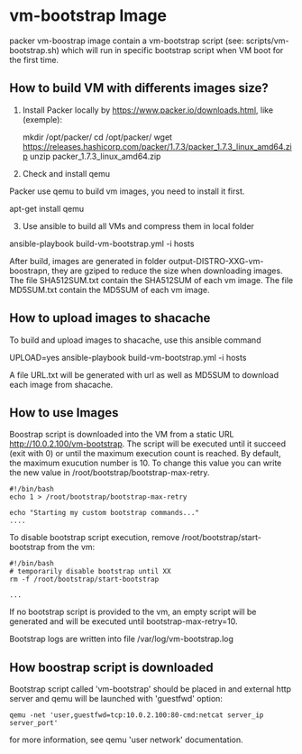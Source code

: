 vm-bootstrap Image
==================

packer vm-boostrap image contain a vm-bootstrap script (see: scripts/vm-bootstrap.sh) which will run in specific bootstrap script when VM boot for the first time.

How to build VM with differents images size?
--------------------------------------------

1) Install Packer locally by https://www.packer.io/downloads.html, like (exemple):



    mkdir /opt/packer/
    cd /opt/packer/
    wget https://releases.hashicorp.com/packer/1.7.3/packer_1.7.3_linux_amd64.zip
    unzip packer_1.7.3_linux_amd64.zip

2) Check and install qemu

  Packer use qemu to build vm images, you need to install it first.

  apt-get install qemu


3) Use ansible to build all VMs and compress them in local folder

  ansible-playbook build-vm-bootstrap.yml -i hosts


  After build, images are generated in folder output-DISTRO-XXG-vm-boostrapn, they are gziped to reduce the size when downloading images.
  The file SHA512SUM.txt contain the SHA512SUM of each vm image.
  The file MD5SUM.txt contain the MD5SUM of each vm image.


How to upload images to shacache
--------------------------------

  To build and upload images to shacache, use this ansible command
  
  UPLOAD=yes ansible-playbook build-vm-bootstrap.yml -i hosts
  
  A file URL.txt will be generated with url as well as MD5SUM to download each image from shacache.


How to use Images
-----------------

Boostrap script is downloaded into the VM from a static URL http://10.0.2.100/vm-bootstrap. The script will be executed until it succeed (exit with 0) or until the maximum execution count is reached. By default, the maximum exucution number is 10. To change this value you can write the new value in /root/bootstrap/bootstrap-max-retry.

    #!/bin/bash
    echo 1 > /root/bootstrap/bootstrap-max-retry

    echo "Starting my custom bootstrap commands..."
    ....

To disable bootstrap script execution, remove /root/bootstrap/start-bootstrap from the vm:

    #!/bin/bash
    # temporarily disable bootstrap until XX
    rm -f /root/bootstrap/start-bootstrap

    ...

If no bootstrap script is provided to the vm, an empty script will be generated and will be executed until bootstrap-max-retry=10.

Bootstrap logs are written into file /var/log/vm-bootstrap.log

How boostrap script is downloaded
----------------------------------

Bootstrap script called 'vm-bootstrap' should be placed in and external http server and qemu will be launched with 'guestfwd' option:

    qemu -net 'user,guestfwd=tcp:10.0.2.100:80-cmd:netcat server_ip server_port'

for more information, see qemu 'user network' documentation.

